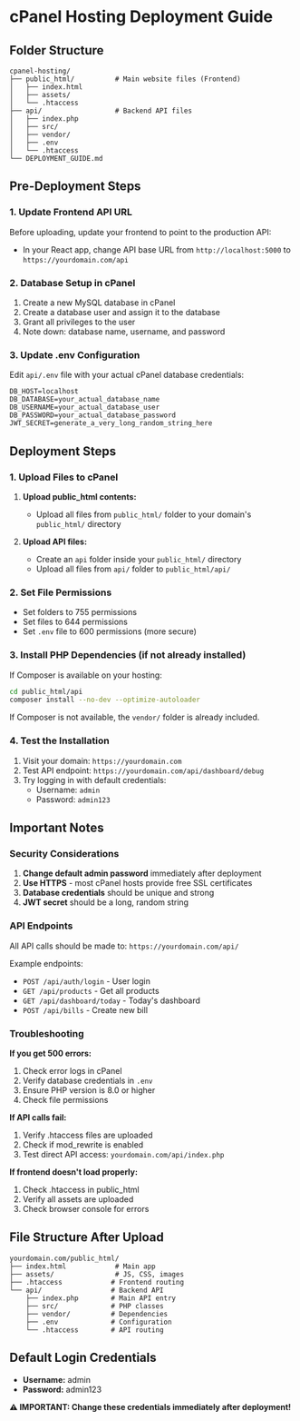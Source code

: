 # cPanel Hosting Deployment Guide

## Folder Structure
```
cpanel-hosting/
├── public_html/          # Main website files (Frontend)
│   ├── index.html
│   ├── assets/
│   └── .htaccess
├── api/                  # Backend API files
│   ├── index.php
│   ├── src/
│   ├── vendor/
│   ├── .env
│   └── .htaccess
└── DEPLOYMENT_GUIDE.md
```

## Pre-Deployment Steps

### 1. Update Frontend API URL
Before uploading, update your frontend to point to the production API:
- In your React app, change API base URL from `http://localhost:5000` to `https://yourdomain.com/api`

### 2. Database Setup in cPanel
1. Create a new MySQL database in cPanel
2. Create a database user and assign it to the database
3. Grant all privileges to the user
4. Note down: database name, username, and password

### 3. Update .env Configuration
Edit `api/.env` file with your actual cPanel database credentials:
```
DB_HOST=localhost
DB_DATABASE=your_actual_database_name
DB_USERNAME=your_actual_database_user  
DB_PASSWORD=your_actual_database_password
JWT_SECRET=generate_a_very_long_random_string_here
```

## Deployment Steps

### 1. Upload Files to cPanel
1. **Upload public_html contents:**
   - Upload all files from `public_html/` folder to your domain's `public_html/` directory
   
2. **Upload API files:**
   - Create an `api` folder inside your `public_html/` directory
   - Upload all files from `api/` folder to `public_html/api/`

### 2. Set File Permissions
- Set folders to 755 permissions
- Set files to 644 permissions
- Set `.env` file to 600 permissions (more secure)

### 3. Install PHP Dependencies (if not already installed)
If Composer is available on your hosting:
```bash
cd public_html/api
composer install --no-dev --optimize-autoloader
```

If Composer is not available, the `vendor/` folder is already included.

### 4. Test the Installation
1. Visit your domain: `https://yourdomain.com`
2. Test API endpoint: `https://yourdomain.com/api/dashboard/debug`
3. Try logging in with default credentials:
   - Username: `admin`
   - Password: `admin123`

## Important Notes

### Security Considerations
1. **Change default admin password** immediately after deployment
2. **Use HTTPS** - most cPanel hosts provide free SSL certificates
3. **Database credentials** should be unique and strong
4. **JWT secret** should be a long, random string

### API Endpoints
All API calls should be made to: `https://yourdomain.com/api/`

Example endpoints:
- `POST /api/auth/login` - User login
- `GET /api/products` - Get all products
- `GET /api/dashboard/today` - Today's dashboard
- `POST /api/bills` - Create new bill

### Troubleshooting

**If you get 500 errors:**
1. Check error logs in cPanel
2. Verify database credentials in `.env`
3. Ensure PHP version is 8.0 or higher
4. Check file permissions

**If API calls fail:**
1. Verify .htaccess files are uploaded
2. Check if mod_rewrite is enabled
3. Test direct API access: `yourdomain.com/api/index.php`

**If frontend doesn't load properly:**
1. Check .htaccess in public_html
2. Verify all assets are uploaded
3. Check browser console for errors

## File Structure After Upload
```
yourdomain.com/public_html/
├── index.html            # Main app
├── assets/               # JS, CSS, images
├── .htaccess            # Frontend routing
└── api/                 # Backend API
    ├── index.php        # Main API entry
    ├── src/             # PHP classes
    ├── vendor/          # Dependencies
    ├── .env             # Configuration
    └── .htaccess        # API routing
```

## Default Login Credentials
- **Username:** admin
- **Password:** admin123

**⚠️ IMPORTANT: Change these credentials immediately after deployment!**